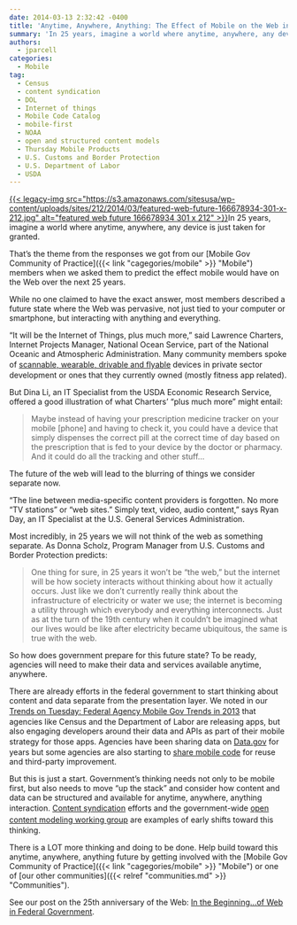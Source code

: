 ```yaml
---
date: 2014-03-13 2:32:42 -0400
title: 'Anytime, Anywhere, Anything: The Effect of Mobile on the Web in 25 Years'
summary: 'In 25 years, imagine a world where anytime, anywhere, any device is just taken for granted. That&rsquo;s the theme from the responses we got from our Mobile Gov Community of Practice members when we asked them to predict the effect mobile would have on the Web'
authors:
  - jparcell
categories:
  - Mobile
tag:
  - Census
  - content syndication
  - DOL
  - Internet of things
  - Mobile Code Catalog
  - mobile-first
  - NOAA
  - open and structured content models
  - Thursday Mobile Products
  - U.S. Customs and Border Protection
  - U.S. Department of Labor
  - USDA
---
```


<p dir="ltr">
  <a href="https://s3.amazonaws.com/sitesusa/wp-content/uploads/sites/212/2014/03/featured-web-future-166678934-301-x-212.jpg">{{< legacy-img src="https://s3.amazonaws.com/sitesusa/wp-content/uploads/sites/212/2014/03/featured-web-future-166678934-301-x-212.jpg" alt="featured web future 166678934 301 x 212" >}}</a>In 25 years, imagine a world where anytime, anywhere, any device is just taken for granted.
</p>

That’s the theme from the responses we got from our [Mobile Gov Community of Practice]({{< link "cagegories/mobile" >}} "Mobile") members when we asked them to predict the effect mobile would have on the Web over the next 25 years.

While no one claimed to have the exact answer, most members described a future state where the Web was pervasive, not just tied to your computer or smartphone, but interacting with anything and everything.

“It will be the Internet of Things, plus much more,” said Lawrence Charters, Internet Projects Manager, National Ocean Service, part of the National Oceanic and Atmospheric Administration. Many community members spoke of <a style="line-height: 1.5em" href="https://www.WHATEVER/2013/06/05/mary-meekers-internet-trends-report-2/">scannable, wearable, drivable and flyable</a> devices in private sector development or ones that they currently owned (mostly fitness app related).

But Dina Li, an IT Specialist from the USDA Economic Research Service, offered a good illustration of what Charters&#8217; “plus much more” might entail:

> Maybe instead of having your prescription medicine tracker on your mobile [phone] and having to check it, you could have a device that simply dispenses the correct pill at the correct time of day based on the prescription that is fed to your device by the doctor or pharmacy. And it could do all the tracking and other stuff…

The future of the web will lead to the blurring of things we consider separate now.

“The line between media-specific content providers is forgotten. No more &#8220;TV stations&#8221; or &#8220;web sites.&#8221; Simply text, video, audio content,” says Ryan Day, an IT Specialist at the U.S. General Services Administration.

Most incredibly, in 25 years we will not think of the web as something separate. As Donna Scholz, Program Manager from U.S. Customs and Border Protection predicts:

> One thing for sure, in 25 years it won&#8217;t be &#8220;the web,&#8221; but the internet will be how society interacts without thinking about how it actually occurs. Just like we don&#8217;t currently really think about the infrastructure of electricity or water we use; the internet is becoming a utility through which everybody and everything interconnects. Just as at the turn of the 19th century when it couldn&#8217;t be imagined what our lives would be like after electricity became ubiquitous, the same is true with the web.

So how does government prepare for this future state? To be ready, agencies will need to make their data and services available anytime, anywhere.

There are already efforts in the federal government to start thinking about content and data separate from the presentation layer. We noted in our <a style="line-height: 1.5em" href="https://www.WHATEVER/2013/12/31/trends-on-tuesday-federal-agency-mobile-gov-trends-in-2013/">Trends on Tuesday: Federal Agency Mobile Gov Trends in 2013</a> that agencies like Census and the Department of Labor are releasing apps, but also engaging developers around their data and APIs as part of their mobile strategy for those apps. Agencies have been sharing data on <a style="line-height: 1.5em" href="http://www.data.gov">Data.gov</a> for years but some agencies are also starting to [share mobile code](https://www.WHATEVER/2013/05/13/federal-mobile-code-sharing-catalog-is-here/ "Federal Mobile Code Sharing Catalog Is Here") for reuse and third-party improvement.

But this is just a start. Government’s thinking needs not only to be mobile first, but also needs to move “up the stack” and consider how content and data can be structured and available for anytime, anywhere, anything interaction. <a style="line-height: 1.5em" href="https://www.WHATEVER/2012/11/05/centers-for-disease-control-content-syndication/">Content syndication</a> efforts and the government-wide <a style="line-height: 1.5em" href="https://www.WHATEVER/2013/10/28/always-future-ready-the-benefits-of-open-content-models-and-structured-data-webinar/">open content modeling working group</a> are examples of early shifts toward this thinking.

There is a LOT more thinking and doing to be done. Help build toward this anytime, anywhere, anything future by getting involved with the [Mobile Gov Community of Practice]({{< link "cagegories/mobile" >}} "Mobile") or one of [our other communities]({{< relref "communities.md" >}} "Communities").

See our post on the 25th anniversary of the Web: [In the Beginning…of Web in Federal Government](https://www.WHATEVER/2014/03/12/in-the-beginning-of-web-in-federal-government/ "In the Beginning…of Web in Federal Government").

 